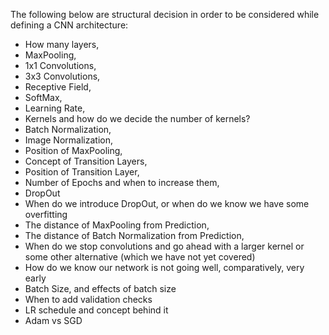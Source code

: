The following below are structural decision in order to be considered while defining a CNN architecture:

- How many layers,
- MaxPooling,
- 1x1 Convolutions,
- 3x3 Convolutions,
- Receptive Field,
- SoftMax,
- Learning Rate,
- Kernels and how do we decide the number of kernels?
- Batch Normalization,
- Image Normalization,
- Position of MaxPooling,
- Concept of Transition Layers,
- Position of Transition Layer,
- Number of Epochs and when to increase them,
- DropOut
- When do we introduce DropOut, or when do we know we have some overfitting
- The distance of MaxPooling from Prediction,
- The distance of Batch Normalization from Prediction,
- When do we stop convolutions and go ahead with a larger kernel or some other alternative (which we have not yet covered)
- How do we know our network is not going well, comparatively, very early
- Batch Size, and effects of batch size
- When to add validation checks
- LR schedule and concept behind it
- Adam vs SGD
